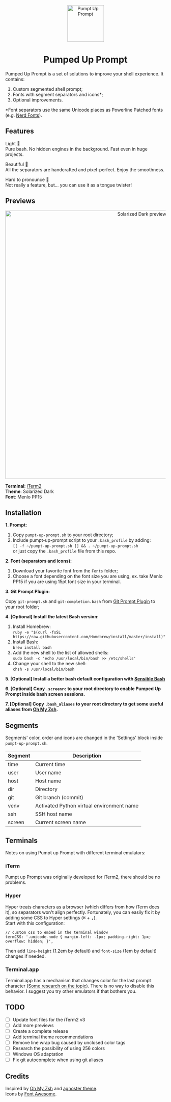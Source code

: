 <p align="center">
	<img width="115" alt="Pumpt Up Prompt" src="https://user-images.githubusercontent.com/5172360/32691627-ba884c4a-c71b-11e7-9ed3-ab72ee2cb72a.png">
</p>

<h1 align="center">Pumped Up Prompt</h1>

Pumped Up Prompt is a set of solutions to improve your shell experience. It contains:
1. Custom segmented shell prompt;
2. Fonts with segment separators and icons*;
3. Optional improvements.

*Font separators use the same Unicode places as Powerline Patched fonts (e.g. [Nerd Fonts](https://github.com/ryanoasis/nerd-fonts)).

## Features
Light 🎈<br/>
	Pure bash. No hidden engines in the background. Fast even in huge projects.<br/>
    
Beautiful 🎀<br/>
	All the separators are handcrafted and pixel-perfect. Enjoy the smoothness.<br/>
    
Hard to pronounce 🤔<br/>
	Not really a feature, but... you can use it as a tongue twister!

## Previews

<p align="center">
	<img width="842" alt="Solarized Dark preview" src="https://user-images.githubusercontent.com/5172360/32701825-8b195fb2-c7ed-11e7-88c0-ea6ad9f197f8.png">
</p>

**Terminal**: [iTerm2](https://www.iterm2.com/)<br/>
**Theme**: Solarized Dark<br/>
**Font**: Menlo PP15

## Installation
**1. Prompt:**

1. Copy `pumpt-up-prompt.sh` to your root directory;
2. Include pumpt-up-prompt script to your `.bash_profile` by adding:<br/>
`[[ -f ~/pumpt-up-prompt.sh ]] && . ~/pumpt-up-prompt.sh`<br/>
or just copy the `.bash_profile` file from this repo.

**2. Font (separators and icons):**

1. Download your favorite font from the `Fonts` folder;
2. Choose a font depending on the font size you are using, ex. take Menlo PP15 if you are using 15pt font size in your terminal.

**3. Git Prompt Plugin:**

Copy `git-prompt.sh` and `git-completion.bash` from [Git Prompt Plugin](https://github.com/git/git/tree/master/contrib/completion) to your root folder;

**4. \[Optional\] Install the latest Bash version:**

1. Install Homebrew:<br/>
	`ruby -e "$(curl -fsSL https://raw.githubusercontent.com/Homebrew/install/master/install)"`
2. Install Bash:<br/>
	`brew install bash`
3. Add the new shell to the list of allowed shells:<br/>
	`sudo bash -c 'echo /usr/local/bin/bash >> /etc/shells'`
4. Change your shell to the new shell:<br/>
	`chsh -s /usr/local/bin/bash`

**5. \[Optional\] Install a better bash default configuration with [Sensible Bash](https://github.com/mrzool/bash-sensible)**

**6. \[Optional\] Copy `.screenrc` to your root directory to enable Pumped Up Prompt inside bash screen sessions.**

**7. \[Optional\] Copy `.bash_aliases` to your root directory to get some useful aliases from [Oh My Zsh](https://github.com/robbyrussell/oh-my-zsh/wiki/Cheatsheet).**

## Segments
Segments' color, order and icons are changed in the 'Settings' block inside `pumpt-up-prompt.sh`.

Segment | Description
------- | -----------
time    | Current time
user    | User name
host    | Host name
dir     | Directory
git     | Git branch (commit)
venv    | Activated Python virtual environment name
ssh     | SSH host name
screen  | Current screen name

## Terminals
Notes on using Pumpt up Prompt with different terminal emulators:

### iTerm
Pumpt up Prompt was originally developed for iTerm2, there should be no problems.

### Hyper
Hyper treats characters as a browser (which differs from how iTerm does it), so separators won't align perfectly. Fortunately, you can easily fix it by adding some CSS to Hyper settings (<kbd>⌘</kbd> + <kbd>,</kbd>).<br/>
Start with this configuration:

    // custom css to embed in the terminal window
    termCSS: '.unicode-node { margin-left: -1px; padding-right: 1px; overflow: hidden; }',

Then add `line-height` (1.2em by default) and `font-size` (1em by default) changes if needed.

### Terminal.app
Terminal.app has a mechanism that changes color for the last prompt character ([Some research on the topic](https://github.com/fish-shell/fish-shell/issues/3163)). There is no way to disable this behavior. I suggest you try other emulators if that bothers you.

## TODO
- [ ] Update font files for the iTerm2 v3
- [ ] Add more previews
- [ ] Create a complete release
- [ ] Add terminal theme recommendations
- [ ] Remove line wrap bug caused by unclosed color tags
- [ ] Research the possibility of using 256 colors
- [ ] Windows OS adaptation
- [ ] Fix git autocomplete when using git aliases

## Credits
Inspired by [Oh My Zsh](https://github.com/robbyrussell/oh-my-zsh) and [agnoster theme](https://github.com/robbyrussell/oh-my-zsh/wiki/Themes#agnoster).<br/>
Icons by [Font Awesome](http://fontawesome.io/).
